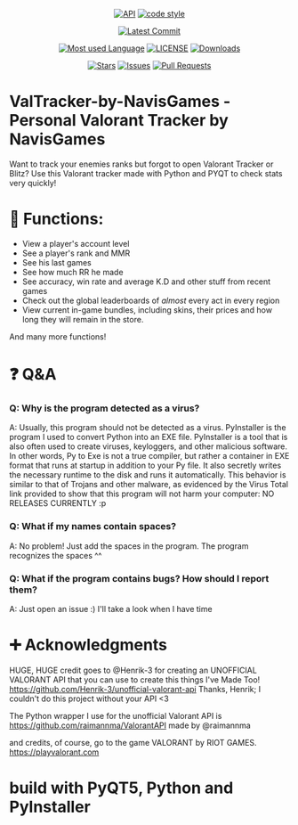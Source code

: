<div align="center">

[![API](https://img.shields.io/badge/API-valo--api-red)](https://github.com/Henrik-3/unofficial-valorant-api)
[![code style](https://img.shields.io/badge/code%20style-black-black)](https://github.com/psf/black)

[![Latest Commit](https://img.shields.io/github/last-commit/NavisGames/ValTracker-by-NavisGames/main?logo=Github)](https://github.com/NavisGames/ValTracker-by-NavisGames/tree/main)

[![Most used Language](https://img.shields.io/github/languages/top/NavisGames/ValTracker-by-NavisGames)](https://github.com/NavisGames/ValTracker-by-NavisGames)
[![LICENSE](https://img.shields.io/github/license/NavisGames/ValTracker-by-NavisGames)](https://github.com/NavisGames/ValTracker-by-NavisGames/blob/main/LICENSE)
[![Downloads](https://img.shields.io/github/downloads/NavisGames/ValTracker-by-NavisGames/total)](https://github.com/NavisGames/ValTracker-by-NavisGames/releases)

[![Stars](https://img.shields.io/github/stars/NavisGames/ValTracker-by-NavisGames?logo=Github)](https://github.com/NavisGames/ValTracker-by-NavisGames/stargazers)
[![Issues](https://img.shields.io/github/issues-raw/NavisGames/ValTracker-by-NavisGames?logo=Github)](https://github.com/NavisGames/ValTracker-by-NavisGames/issues)
[![Pull Requests](https://img.shields.io/github/issues-pr-raw/NavisGames/ValTracker-by-NavisGames?logo=Github)](https://github.com/NavisGames/ValTracker-by-NavisGames/pulls)

</div>

# ValTracker-by-NavisGames - Personal Valorant Tracker by NavisGames

Want to track your enemies ranks but forgot to open Valorant Tracker or Blitz?
Use this Valorant tracker made with Python and PYQT to check stats very quickly!

# 💠 Functions:

- View a player's account level
- See a player's rank and MMR
- See his last games
- See how much RR he made
- See accuracy, win rate and average K.D and other stuff from recent games
- Check out the global leaderboards of _almost_ every act in every region
- View current in-game bundles, including skins, their prices and how long they will remain in the store.

And many more functions!

# ❓ Q&A

### Q: Why is the program detected as a virus?

A: Usually, this program should not be detected as a virus. PyInstaller is the program I used to convert Python into an EXE file. PyInstaller is a tool that is also often used to create viruses, keyloggers, and other malicious software. In other words, Py to Exe is not a true compiler, but rather a container in EXE format that runs at startup in addition to your Py file. It also secretly writes the necessary runtime to the disk and runs it automatically. This behavior is similar to that of Trojans and other malware, as evidenced by the Virus Total link provided to show that this program will not harm your computer:
NO RELEASES CURRENTLY :p

### Q: What if my names contain spaces?

A: No problem! Just add the spaces in the program. The program recognizes the spaces ^^

### Q: What if the program contains bugs? How should I report them?

A: Just open an issue :) I'll take a look when I have time

# ➕ Acknowledgments

HUGE, HUGE credit goes to @Henrik-3 for creating an UNOFFICIAL VALORANT API that you can use to create this
things I've Made Too! https://github.com/Henrik-3/unofficial-valorant-api
Thanks, Henrik; I couldn't do this project without your API <3

The Python wrapper I use for the unofficial Valorant API is https://github.com/raimannma/ValorantAPI made by @raimannma

and credits, of course, go to the game VALORANT by RIOT GAMES. https://playvalorant.com

# build with PyQT5, Python and PyInstaller
